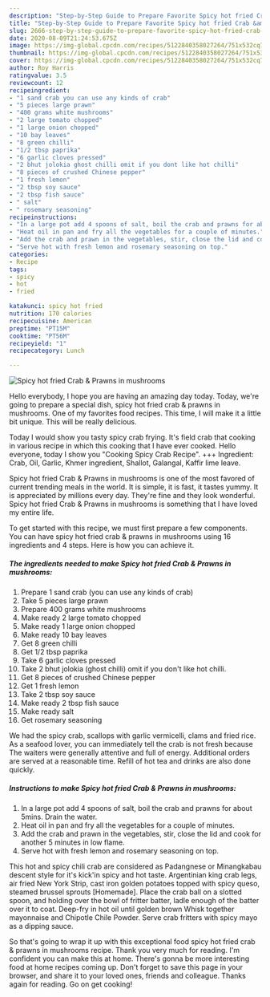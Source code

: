 ```yaml
---
description: "Step-by-Step Guide to Prepare Favorite Spicy hot fried Crab &amp;amp; Prawns in mushrooms"
title: "Step-by-Step Guide to Prepare Favorite Spicy hot fried Crab &amp;amp; Prawns in mushrooms"
slug: 2666-step-by-step-guide-to-prepare-favorite-spicy-hot-fried-crab-and-amp-prawns-in-mushrooms
date: 2020-08-09T21:24:53.675Z
image: https://img-global.cpcdn.com/recipes/5122840358027264/751x532cq70/spicy-hot-fried-crab-prawns-in-mushrooms-recipe-main-photo.jpg
thumbnail: https://img-global.cpcdn.com/recipes/5122840358027264/751x532cq70/spicy-hot-fried-crab-prawns-in-mushrooms-recipe-main-photo.jpg
cover: https://img-global.cpcdn.com/recipes/5122840358027264/751x532cq70/spicy-hot-fried-crab-prawns-in-mushrooms-recipe-main-photo.jpg
author: Roy Harris
ratingvalue: 3.5
reviewcount: 12
recipeingredient:
- "1 sand crab you can use any kinds of crab"
- "5 pieces large prawn"
- "400 grams white mushrooms"
- "2 large tomato chopped"
- "1 large onion chopped"
- "10 bay leaves"
- "8 green chilli"
- "1/2 tbsp paprika"
- "6 garlic cloves pressed"
- "2 bhut jolokia ghost chilli omit if you dont like hot chilli"
- "8 pieces of crushed Chinese pepper"
- "1 fresh lemon"
- "2 tbsp soy sauce"
- "2 tbsp fish sauce"
- " salt"
- " rosemary seasoning"
recipeinstructions:
- "In a large pot add 4 spoons of salt, boil the crab and prawns for about 5mins. Drain the water."
- "Heat oil in pan and fry all the vegetables for a couple of minutes."
- "Add the crab and prawn in the vegetables, stir, close the lid and cook for another 5 minutes in low flame."
- "Serve hot with fresh lemon and rosemary seasoning on top."
categories:
- Recipe
tags:
- spicy
- hot
- fried

katakunci: spicy hot fried 
nutrition: 170 calories
recipecuisine: American
preptime: "PT15M"
cooktime: "PT56M"
recipeyield: "1"
recipecategory: Lunch

---
```



![Spicy hot fried Crab &amp; Prawns in mushrooms](https://img-global.cpcdn.com/recipes/5122840358027264/751x532cq70/spicy-hot-fried-crab-prawns-in-mushrooms-recipe-main-photo.jpg)

Hello everybody, I hope you are having an amazing day today. Today, we're going to prepare a special dish, spicy hot fried crab &amp; prawns in mushrooms. One of my favorites food recipes. This time, I will make it a little bit unique. This will be really delicious.

Today I would show you tasty spicy crab frying. It&#39;s field crab that cooking in various recipe in which this cooking that I have ever cooked. Hello everyone, today I show you &#34;Cooking Spicy Crab Recipe&#34;. +++ Ingredient: Crab, Oil, Garlic, Khmer ingredient, Shallot, Galangal, Kaffir lime leave.

Spicy hot fried Crab &amp; Prawns in mushrooms is one of the most favored of current trending meals in the world. It is simple, it is fast, it tastes yummy. It is appreciated by millions every day. They're fine and they look wonderful. Spicy hot fried Crab &amp; Prawns in mushrooms is something that I have loved my entire life.


To get started with this recipe, we must first prepare a few components. You can have spicy hot fried crab &amp; prawns in mushrooms using 16 ingredients and 4 steps. Here is how you can achieve it.

<!--inarticleads1-->

##### The ingredients needed to make Spicy hot fried Crab &amp; Prawns in mushrooms:

1. Prepare 1 sand crab (you can use any kinds of crab)
1. Take 5 pieces large prawn
1. Prepare 400 grams white mushrooms
1. Make ready 2 large tomato chopped
1. Make ready 1 large onion chopped
1. Make ready 10 bay leaves
1. Get 8 green chilli
1. Get 1/2 tbsp paprika
1. Take 6 garlic cloves pressed
1. Take 2 bhut jolokia (ghost chilli) omit if you don&#39;t like hot chilli.
1. Get 8 pieces of crushed Chinese pepper
1. Get 1 fresh lemon
1. Take 2 tbsp soy sauce
1. Make ready 2 tbsp fish sauce
1. Make ready  salt
1. Get  rosemary seasoning


We had the spicy crab, scallops with garlic vermicelli, clams and fried rice. As a seafood lover, you can immediately tell the crab is not fresh because The waiters were generally attentive and full of energy. Additional orders are served at a reasonable time. Refill of hot tea and drinks are also done quickly. 

<!--inarticleads2-->

##### Instructions to make Spicy hot fried Crab &amp; Prawns in mushrooms:

1. In a large pot add 4 spoons of salt, boil the crab and prawns for about 5mins. Drain the water.
1. Heat oil in pan and fry all the vegetables for a couple of minutes.
1. Add the crab and prawn in the vegetables, stir, close the lid and cook for another 5 minutes in low flame.
1. Serve hot with fresh lemon and rosemary seasoning on top.


This hot and spicy chili crab are considered as Padangnese or Minangkabau descent style for it&#39;s kick&#39;in spicy and hot taste. Argentinian king crab legs, air fried New York Strip, cast iron golden potatoes topped with spicy queso, steamed brussel sprouts [Homemade]. Place the crab ball on a slotted spoon, and holding over the bowl of fritter batter, ladle enough of the batter over it to coat. Deep-fry in hot oil until golden brown Whisk together mayonnaise and Chipotle Chile Powder. Serve crab fritters with spicy mayo as a dipping sauce. 

So that's going to wrap it up with this exceptional food spicy hot fried crab &amp; prawns in mushrooms recipe. Thank you very much for reading. I'm confident you can make this at home. There's gonna be more interesting food at home recipes coming up. Don't forget to save this page in your browser, and share it to your loved ones, friends and colleague. Thanks again for reading. Go on get cooking!
